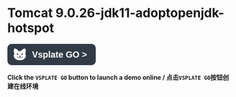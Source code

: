 # Tomcat 9.0.26-jdk11-adoptopenjdk-hotspot

<a href="https://www.vsplate.com/?docker-compose=https://github.com/vsplate/dcenvs/tomcat/9.0.26-jdk11-adoptopenjdk-hotspot"><img alt="VSPLATE GO" src="https://raw.githubusercontent.com/vsplate/images/master/vsgo_btn.png" width="200px"></a>

**Click the `VSPLATE GO` button to launch a demo online / 点击`VSPLATE GO`按钮创建在线环境**